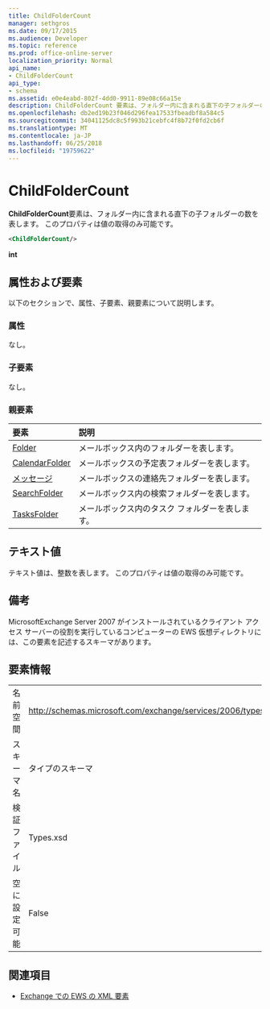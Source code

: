 ```yaml
---
title: ChildFolderCount
manager: sethgros
ms.date: 09/17/2015
ms.audience: Developer
ms.topic: reference
ms.prod: office-online-server
localization_priority: Normal
api_name:
- ChildFolderCount
api_type:
- schema
ms.assetid: e0e4eabd-802f-4dd0-9911-89e08c66a15e
description: ChildFolderCount 要素は、フォルダー内に含まれる直下の子フォルダーの数を表します。 このプロパティは値の取得のみ可能です。
ms.openlocfilehash: db2ed19b23f046d296fea17533fbeadbf8a584c5
ms.sourcegitcommit: 34041125dc8c5f993b21cebfc4f8b72f0fd2cb6f
ms.translationtype: MT
ms.contentlocale: ja-JP
ms.lasthandoff: 06/25/2018
ms.locfileid: "19759622"
---
```

# <a name="childfoldercount"></a>ChildFolderCount

**ChildFolderCount**要素は、フォルダー内に含まれる直下の子フォルダーの数を表します。 このプロパティは値の取得のみ可能です。 
  
```xml
<ChildFolderCount/>
```

 **int**
## <a name="attributes-and-elements"></a>属性および要素

以下のセクションで、属性、子要素、親要素について説明します。
  
### <a name="attributes"></a>属性

なし。
  
### <a name="child-elements"></a>子要素

なし。
  
### <a name="parent-elements"></a>親要素

|**要素**|**説明**|
|:-----|:-----|
|[Folder](folder.md) <br/> |メールボックス内のフォルダーを表します。  <br/> |
|[CalendarFolder](calendarfolder.md) <br/> |メールボックスの予定表フォルダーを表します。  <br/> |
|[メッセージ](contactsfolder.md) <br/> |メールボックスの連絡先フォルダーを表します。  <br/> |
|[SearchFolder](searchfolder.md) <br/> |メールボックス内の検索フォルダーを表します。  <br/> |
|[TasksFolder](tasksfolder.md) <br/> |メールボックス内のタスク フォルダーを表します。  <br/> |
   
## <a name="text-value"></a>テキスト値

テキスト値は、整数を表します。 このプロパティは値の取得のみ可能です。
  
## <a name="remarks"></a>備考

MicrosoftExchange Server 2007 がインストールされているクライアント アクセス サーバーの役割を実行しているコンピューターの EWS 仮想ディレクトリには、この要素を記述するスキーマがあります。
  
## <a name="element-information"></a>要素情報

|||
|:-----|:-----|
|名前空間  <br/> |http://schemas.microsoft.com/exchange/services/2006/types  <br/> |
|スキーマ名  <br/> |タイプのスキーマ  <br/> |
|検証ファイル  <br/> |Types.xsd  <br/> |
|空に設定可能  <br/> |False  <br/> |
   
## <a name="see-also"></a>関連項目



- [Exchange での EWS の XML 要素](ews-xml-elements-in-exchange.md)


